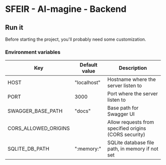 # SFEIR - AI-magine - Backend

## Run it

Before starting the project, you'll probably need some customization.

### Environment variables

| Key                  | Default value | Description                                           |
|----------------------|---------------|-------------------------------------------------------|
| HOST                 | "localhost"   | Hostname where the server listen to                   |
| PORT                 | 3000          | Port where the server listen to                       |
| SWAGGER_BASE_PATH    | "docs"        | Base path for Swagger UI                              |
| CORS_ALLOWED_ORIGINS |               | Allow requests from specified origins (CORS security) |
| SQLITE_DB_PATH       | ":memory:"    | SQLite database file path, in memory if not set       | 
